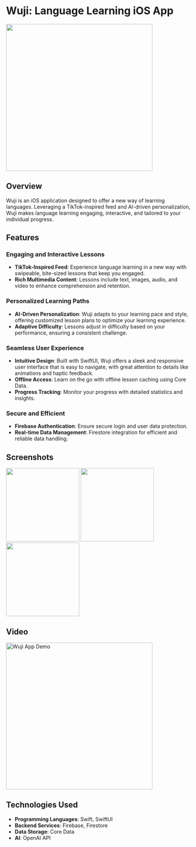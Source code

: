 # Wuji: Language Learning iOS App

<img src="https://github.com/raphael-verger/Wuji/assets/109467967/cef15efc-a6e5-49a5-9c46-7e4f0740f758" width="400">

## Overview

Wuji is an iOS application designed to offer a new way of learning languages. Leveraging a TikTok-inspired feed and AI-driven personalization, Wuji makes language learning engaging, interactive, and tailored to your individual progress.

## Features

### Engaging and Interactive Lessons

- **TikTok-Inspired Feed**: Experience language learning in a new way with swipeable, bite-sized lessons that keep you engaged.
- **Rich Multimedia Content**: Lessons include text, images, audio, and video to enhance comprehension and retention.

### Personalized Learning Paths

- **AI-Driven Personalization**: Wuji adapts to your learning pace and style, offering customized lesson plans to optimize your learning experience.
- **Adaptive Difficulty**: Lessons adjust in difficulty based on your performance, ensuring a consistent challenge.

### Seamless User Experience

- **Intuitive Design**: Built with SwiftUI, Wuji offers a sleek and responsive user interface that is easy to navigate, with great attention to details like animations and haptic feedback.
- **Offline Access**: Learn on the go with offline lesson caching using Core Data.
- **Progress Tracking**: Monitor your progress with detailed statistics and insights.

### Secure and Efficient

- **Firebase Authentication**: Ensure secure login and user data protection.
- **Real-time Data Management**: Firestore integration for efficient and reliable data handling.

## Screenshots

<p float="left">
  <img src="https://github.com/raphael-verger/Wuji/assets/109467967/f8eda215-1432-43c8-859a-2245e7fa6e21" width="200" />
  <img src="https://github.com/raphael-verger/Wuji/assets/109467967/b4f69a98-d276-47a3-b538-7890557cf750" width="200" />
  <img src="https://github.com/raphael-verger/Wuji/assets/109467967/02184765-5e1d-470f-9132-483e68f9bab0" width="200" />
</p>

## Video

<a href="https://github.com/raphael-verger/Wuji/assets/109467967/d7805619-b2fa-492c-9254-3ea063984dbf">
  <img src="https://img.youtube.com/vi/your-video-id/0.jpg" width="400" alt="Wuji App Demo" />
</a>

## Technologies Used

- **Programming Languages**: Swift, SwiftUI
- **Backend Services**: Firebase, Firestore
- **Data Storage**: Core Data
- **AI**: OpenAI API
